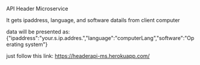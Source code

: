 API Header Microservice 

It gets ipaddress, language, and software datails from client computer

data will be presented as: 
{"ipaddress":"your.s.ip.addres.","language":"computerLang","software":"Operating system"}

just follow this link: https://headerapi-ms.herokuapp.com/
